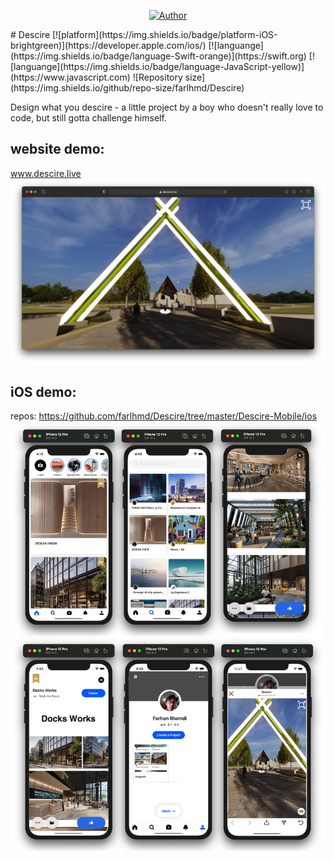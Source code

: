 <p align="center">
<a href="https://github.com/mhankbarbar"><img title="Author" src="https://img.shields.io/badge/Author-farlhmd-blue?logo=github"></a>
</p>
# Descire
[![platform](https://img.shields.io/badge/platform-iOS-brightgreen)](https://developer.apple.com/ios/)
[![languange](https://img.shields.io/badge/language-Swift-orange)](https://swift.org)
[![languange](https://img.shields.io/badge/language-JavaScript-yellow)](https://www.javascript.com)
![Repository size](https://img.shields.io/github/repo-size/farlhmd/Descire)


Design what you descire - a little project by a boy who doesn't really love to code, but still gotta challenge himself.

## website demo: 
www.descire.live
![alt text](https://github.com/farlhmd/Descire/blob/master/media/descire.jpg)
## iOS demo:

repos: https://github.com/farlhmd/Descire/tree/master/Descire-Mobile/ios
![alt text](https://github.com/farlhmd/Descire/blob/master/Descire-Mobile/ios/descire_screenshot.jpg)